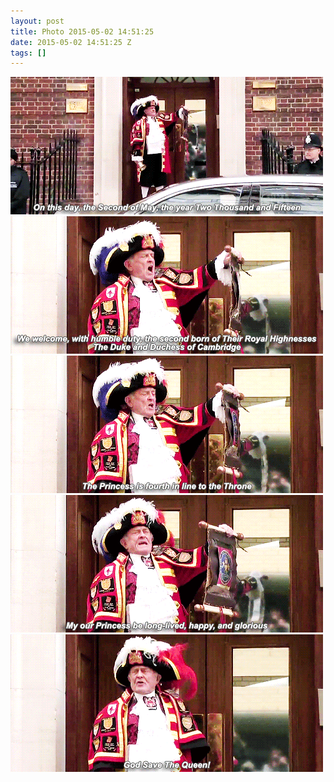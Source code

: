 ```yaml
---
layout: post
title: Photo 2015-05-02 14:51:25
date: 2015-05-02 14:51:25 Z
tags: []
---
```

![](/media/2015/05/117940653837_0.gif)
![](/media/2015/05/117940653837_1.gif)
![](/media/2015/05/117940653837_2.gif)
![](/media/2015/05/117940653837_3.gif)
![](/media/2015/05/117940653837_4.gif)
